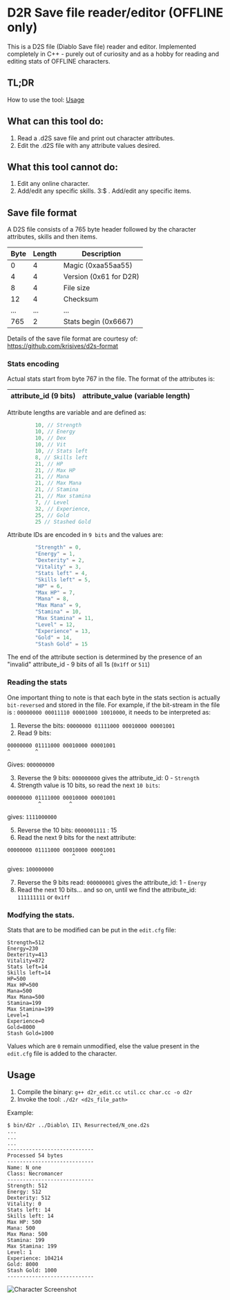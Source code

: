 # D2R Save file reader/editor (OFFLINE only)

This is a D2S file (Diablo Save file) reader and editor.
Implemented completely in C++ - purely out of curiosity and as a hobby for
reading and editing stats of OFFLINE characters.

## TL;DR
How to use the tool: [Usage](#usage)
## What can this tool do:
1. Read a .d2S save file and print out character attributes.
2. Edit the .d2S file with any attribute values desired.

## What this tool cannot do:
1. Edit any online character.
2. Add/edit any specific skills.
3:$
. Add/edit any specific items.

## Save file format
A D2S file consists of a 765 byte header followed by the character attributes, skills and then items.

| Byte | Length |Description |
|------|--------|------------|
| 0 | 4 | Magic (0xaa55aa55) |
| 4 | 4 | Version (0x61 for D2R) |
| 8 | 4 | File size |
| 12 | 4 | Checksum |
| ... | ... | ... |
| 765 | 2 | Stats begin (0x6667) |

Details of the save file format are courtesy of: https://github.com/krisives/d2s-format

### Stats encoding
Actual stats start from byte 767 in the file. The format of the attributes is:

| attribute_id (9 bits) | attribute_value (variable length) |
|-----------------------|-----------------------------------|

Attribute lengths are variable and are defined as:

``` c++
         10, // Strength
         10, // Energy
         10, // Dex
         10, // Vit
         10, // Stats left
         8, // Skills left
         21, // HP
         21, // Max HP
         21, // Mana
         21, // Max Mana
         21, // Stamina
         21, // Max stamina
         7, // Level
         32, // Experience,
         25, // Gold
         25 // Stashed Gold
```

Attribute IDs are encoded in `9 bits` and the values are:

``` c++
         "Strength" = 0,
         "Energy" = 1,
         "Dexterity" = 2,
         "Vitality" = 3,
         "Stats left" = 4,
         "Skills left" = 5,
         "HP" = 6,
         "Max HP" = 7,
         "Mana" = 8,
         "Max Mana" = 9,
         "Stamina" = 10,
         "Max Stamina" = 11,
         "Level" = 12,
         "Experience" = 13,
         "Gold" = 14,
         "Stash Gold" = 15
```
The end of the attribute section is determined by the presence of an "invalid" attribute_id - 9 bits of all 1s (`0x1ff` or `511`)

### Reading the stats
One important thing to note is that each byte in the stats section is actually `bit-reversed` and stored in the file.
For example, if the bit-stream in the file is : `00000000 00011110 00001000 10010000`, it needs to be interpreted as:
1. Reverse the bits: `00000000 01111000 00010000 00001001`
2. Read 9 bits:
``` text
00000000 01111000 00010000 00001001
^        ^
```
Gives: `000000000`

3. Reverse the 9 bits: `000000000` gives the attribute_id: 0 - `Strength`
4. Strength value is 10 bits, so read the next `10 bits`:
``` text
00000000 01111000 00010000 00001001
          ^         ^
```
gives: `1111000000`

5. Reverse the 10 bits: `0000001111` : 15
6. Read the next 9 bits for the next attribute:
``` text
00000000 01111000 00010000 00001001
                     ^        ^
```
gives: `100000000`

7. Reverse the 9 bits read: `000000001` gives the attribute_id: 1 - `Energy`
8. Read the next 10 bits... and so on, until we find the attribute_id: `111111111` or `0x1ff`

### Modfying the stats.
Stats that are to be modified can be put in the `edit.cfg` file:

   ``` text
   Strength=512
   Energy=230
   Dexterity=413
   Vitality=872
   Stats left=14
   Skills left=14
   HP=500
   Max HP=500
   Mana=500
   Max Mana=500
   Stamina=199
   Max Stamina=199
   Level=1
   Experience=0
   Gold=8000
   Stash Gold=1000
   ```
   Values which are `0` remain unmodified, else the value present in the `edit.cfg` file is added to the character.

## Usage
1. Compile the binary: `g++ d2r_edit.cc util.cc char.cc -o d2r`
2. Invoke the tool: `./d2r <d2s_file_path>`

Example:

``` text
$ bin/d2r ../Diablo\ II\ Resurrected/N_one.d2s
...
...
...
----------------------------
Processed 54 bytes
----------------------------
Name: N_one
Class: Necromancer
----------------------------
Strength: 512
Energy: 512
Dexterity: 512
Vitality: 0
Stats left: 14
Skills left: 14
Max HP: 500
Mana: 500
Max Mana: 500
Stamina: 199
Max Stamina: 199
Level: 1
Experience: 104214
Gold: 8000
Stash Gold: 1000
----------------------------
```
![Character Screenshot](D2.png)

